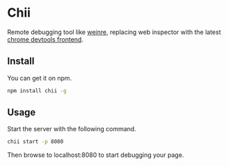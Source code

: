 # Chii

Remote debugging tool like [weinre](https://people.apache.org/~pmuellr/weinre/docs/latest/Home.html), replacing  web inspector with the latest [chrome devtools frontend](https://github.com/ChromeDevTools/devtools-frontend).

## Install

You can get it on npm.

```bash
npm install chii -g
```

## Usage

Start the server with the following command.

```bash
chii start -p 8080
```

Then browse to localhost:8080 to start debugging your page.